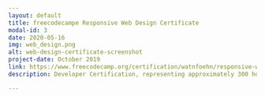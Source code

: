 ```yaml
---
layout: default
title: freecodecampe Responsive Web Design Certificate
modal-id: 3
date: 2020-05-16
img: web_design.png
alt: web-design-certificate-screenshot
project-date: October 2019
link: https://www.freecodecamp.org/certification/watnfoehn/responsive-web-design
description: Developer Certification, representing approximately 300 hours of coursework. Amongst other things, topics were; HTML, HTML 5, CSS, accessibility, flexbox, grid, 5 sample projects.

---
```




